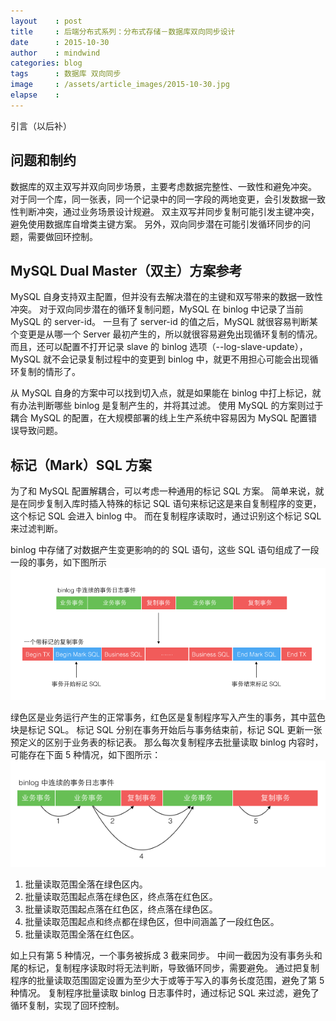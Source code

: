 ```yaml
---
layout    : post
title     : 后端分布式系列：分布式存储－数据库双向同步设计
date      : 2015-10-30
author    : mindwind
categories: blog
tags      : 数据库 双向同步
image     : /assets/article_images/2015-10-30.jpg
elapse    :
---
```


引言（以后补）


## 问题和制约
数据库的双主双写并双向同步场景，主要考虑数据完整性、一致性和避免冲突。
对于同一个库，同一张表，同一个记录中的同一字段的两地变更，会引发数据一致性判断冲突，通过业务场景设计规避。
双主双写并同步复制可能引发主键冲突，避免使用数据库自增类主键方案。
另外，双向同步潜在可能引发循环同步的问题，需要做回环控制。


## MySQL Dual Master（双主）方案参考
MySQL 自身支持双主配置，但并没有去解决潜在的主键和双写带来的数据一致性冲突。
对于双向同步潜在的循环复制问题，MySQL 在 binlog 中记录了当前 MySQL 的 server-id。
一旦有了 server-id 的值之后，MySQL 就很容易判断某个变更是从哪一个 Server 最初产生的，所以就很容易避免出现循环复制的情况。
而且，还可以配置不打开记录 slave 的 binlog 选项（--log-slave-update），MySQL 就不会记录复制过程中的变更到 binlog 中，就更不用担心可能会出现循环复制的情形了。

从 MySQL 自身的方案中可以找到切入点，就是如果能在 binlog 中打上标记，就有办法判断哪些 binlog 是复制产生的，并将其过滤。
使用 MySQL 的方案则过于耦合 MySQL 的配置，在大规模部署的线上生产系统中容易因为 MySQL 配置错误导致问题。


## 标记（Mark）SQL 方案
为了和 MySQL 配置解耦合，可以考虑一种通用的标记 SQL 方案。
简单来说，就是在同步复制入库时插入特殊的标记 SQL 语句来标记这是来自复制程序的变更，这个标记 SQL 会进入 binlog 中。
而在复制程序读取时，通过识别这个标记 SQL 来过滤判断。

binlog 中存储了对数据产生变更影响的的 SQL 语句，这些 SQL 语句组成了一段一段的事务，如下图所示
![](/assets/article_images/2015-10-30-2.png)

绿色区是业务运行产生的正常事务，红色区是复制程序写入产生的事务，其中蓝色块是标记 SQL。
标记 SQL 分别在事务开始后与事务结束前，标记 SQL 更新一张预定义的区别于业务表的标记表。
那么每次复制程序去批量读取 binlog 内容时，可能存在下面 5 种情况，如下图所示：  
![](/assets/article_images/2015-10-30-3.png)

  1. 批量读取范围全落在绿色区内。
  2. 批量读取范围起点落在绿色区，终点落在红色区。
  3. 批量读取范围起点落在红色区，终点落在绿色区。
  4. 批量读取范围起点和终点都在绿色区，但中间涵盖了一段红色区。
  5. 批量读取范围全落在红色区。

如上只有第 5 种情况，一个事务被拆成 3 截来同步。
中间一截因为没有事务头和尾的标记，复制程序读取时将无法判断，导致循环同步，需要避免。
通过把复制程序的批量读取范围固定设置为至少大于或等于写入的事务长度范围，避免了第 5 种情况。
复制程序批量读取 binlog 日志事件时，通过标记 SQL 来过滤，避免了循环复制，实现了回环控制。
